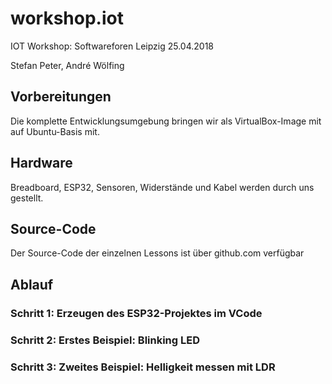 # workshop.iot
IOT Workshop: Softwareforen Leipzig 25.04.2018

Stefan Peter, André Wölfing

## Vorbereitungen

Die komplette Entwicklungsumgebung bringen wir als VirtualBox-Image mit auf Ubuntu-Basis mit.

## Hardware

Breadboard, ESP32, Sensoren, Widerstände und Kabel werden durch uns gestellt.

## Source-Code

Der Source-Code der einzelnen Lessons ist über github.com verfügbar

## Ablauf

### Schritt 1: Erzeugen des ESP32-Projektes im VCode

### Schritt 2: Erstes Beispiel: Blinking LED

### Schritt 3: Zweites Beispiel: Helligkeit messen mit LDR
